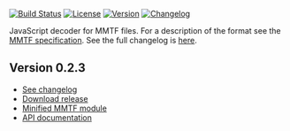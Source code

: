 
[![Build Status](https://travis-ci.org/rcsb/mmtf-javascript.svg?branch=master)](https://travis-ci.org/rcsb/mmtf-javascript)
[![License](http://img.shields.io/badge/license-MIT-blue.svg?style=flat)](https://github.com/rcsb/mmtf-javascript/blob/master/LICENSE)
[![Version](http://img.shields.io/badge/version-0.2.3-blue.svg?style=flat)](https://github.com/rcsb/mmtf-javascript/releases/tag/v0.2.3)
[![Changelog](https://img.shields.io/badge/changelog--lightgrey.svg?style=flat)](https://github.com/rcsb/mmtf-javascript/blob/master/CHANGELOG.md)


JavaScript decoder for MMTF files. For a description of the format see the [MMTF specification](https://github.com/rcsb/mmtf/blob/master/spec.md). See the full changelog is [here](https://github.com/rcsb/mmtf-javascript/blob/master/CHANGELOG.md).


## Version 0.2.3

* [See changelog](https://github.com/rcsb/mmtf-javascript/releases/tag/v0.2.3)
* [Download release](https://github.com/rcsb/mmtf-javascript/archive/v0.2.3.zip)
* [Minified MMTF module](https://github.com/rcsb/mmtf-javascript/blob/v0.2.3/dist/mmtf.js)
* [API documentation](https://rcsb.github.io/mmtf-javascript/docs/api/v0.2.3/index.html)
